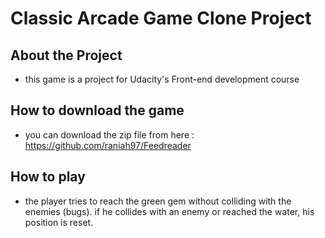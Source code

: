 # Classic Arcade Game Clone Project
## About the Project
- this game is a project for Udacity's Front-end development course


## How to download the game
- you can download the zip file from here : https://github.com/raniah97/Feedreader

## How to play

- the player tries to reach the green gem without colliding with the enemies (bugs). if he collides with an enemy or reached the water, his position is reset.
